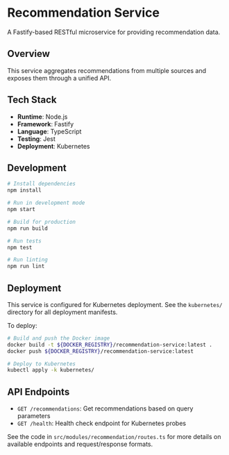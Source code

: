 # Recommendation Service

A Fastify-based RESTful microservice for providing recommendation data.

## Overview

This service aggregates recommendations from multiple sources and exposes them through a unified API.

## Tech Stack

- **Runtime**: Node.js 
- **Framework**: Fastify
- **Language**: TypeScript
- **Testing**: Jest
- **Deployment**: Kubernetes

## Development

```bash
# Install dependencies
npm install

# Run in development mode
npm start

# Build for production
npm run build

# Run tests
npm test

# Run linting
npm run lint
```

## Deployment

This service is configured for Kubernetes deployment. See the `kubernetes/` directory for all deployment manifests.

To deploy:

```bash
# Build and push the Docker image
docker build -t ${DOCKER_REGISTRY}/recommendation-service:latest .
docker push ${DOCKER_REGISTRY}/recommendation-service:latest

# Deploy to Kubernetes
kubectl apply -k kubernetes/
```

## API Endpoints

- `GET /recommendations`: Get recommendations based on query parameters
- `GET /health`: Health check endpoint for Kubernetes probes

See the code in `src/modules/recommendation/routes.ts` for more details on available endpoints and request/response formats.